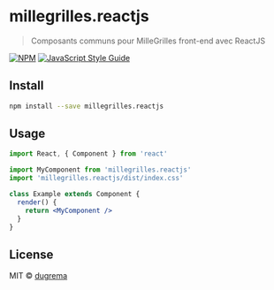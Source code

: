 # millegrilles.reactjs

> Composants communs pour MilleGrilles front-end avec ReactJS

[![NPM](https://img.shields.io/npm/v/millegrilles.reactjs.svg)](https://www.npmjs.com/package/millegrilles.reactjs) [![JavaScript Style Guide](https://img.shields.io/badge/code_style-standard-brightgreen.svg)](https://standardjs.com)

## Install

```bash
npm install --save millegrilles.reactjs
```

## Usage

```jsx
import React, { Component } from 'react'

import MyComponent from 'millegrilles.reactjs'
import 'millegrilles.reactjs/dist/index.css'

class Example extends Component {
  render() {
    return <MyComponent />
  }
}
```

## License

MIT © [dugrema](https://github.com/dugrema)
